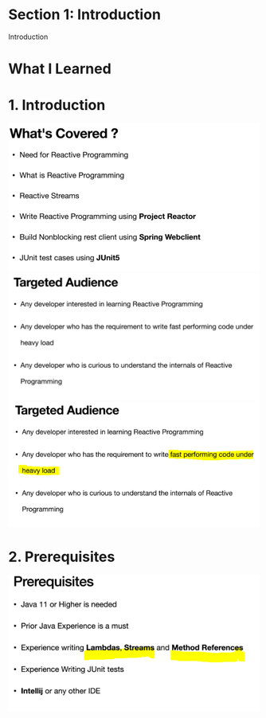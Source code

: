 # Section 1: Introduction

Introduction

# What I Learned

# 1. Introduction

<img src="whatIsCovered.PNG" alt="reactive programming" width="700"/>

<br>

<img src="targetAudiance.PNG" alt="reactive programming" width="700"/>

<br>

<img src="targetAudiance2.PNG" alt="reactive programming" width="700"/>

# 2. Prerequisites

<img src="preRequisites.PNG" alt="reactive programming" width="700"/>
